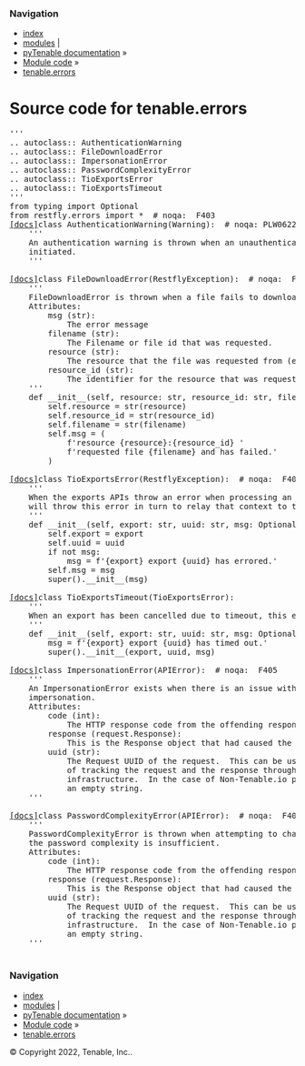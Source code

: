 <!DOCTYPE html>
<html lang="en">
  <head>
    <meta charset="utf-8" />
    <meta name="viewport" content="width=device-width, initial-scale=1.0" />
    <link rel="index" title="Index" href="../../genindex.md" />
  </head><body>
    <div class="related" role="navigation" aria-label="related navigation">
      <h3>Navigation</h3>
      <ul>
        <li class="right" style="margin-right: 10px">
          <a href="../../genindex.md" title="General Index"
             accesskey="I">index</a></li>
        <li class="right" >
          <a href="../../py-modindex.md" title="Python Module Index"
             >modules</a> |</li>
        <li class="nav-item nav-item-0"><a href="../../README.md">pyTenable  documentation</a> &#187;</li>
          <li class="nav-item nav-item-1"><a href="../index.md" accesskey="U">Module code</a> &#187;</li>
        <li class="nav-item nav-item-this"><a href="">tenable.errors</a></li> 
      </ul>
    </div>  
    <div class="document">
      <div class="documentwrapper">
          <div class="body" role="main">
  <h1>Source code for tenable.errors</h1><div class="highlight"><pre>
<span></span><span class="sd">&#39;&#39;&#39;</span>
<span class="sd">.. autoclass:: AuthenticationWarning</span>
<span class="sd">.. autoclass:: FileDownloadError</span>
<span class="sd">.. autoclass:: ImpersonationError</span>
<span class="sd">.. autoclass:: PasswordComplexityError</span>
<span class="sd">.. autoclass:: TioExportsError</span>
<span class="sd">.. autoclass:: TioExportsTimeout</span>
<span class="sd">&#39;&#39;&#39;</span>
<span class="kn">from</span> <span class="nn">typing</span> <span class="kn">import</span> <span class="n">Optional</span>
<span class="kn">from</span> <span class="nn">restfly.errors</span> <span class="kn">import</span> <span class="o">*</span>  <span class="c1"># noqa:  F403</span>
<div class="viewcode-block" id="AuthenticationWarning"><a class="viewcode-back" href="../../README.md#tenable.errors.AuthenticationWarning">[docs]</a><span class="k">class</span> <span class="nc">AuthenticationWarning</span><span class="p">(</span><span class="ne">Warning</span><span class="p">):</span>  <span class="c1"># noqa: PLW0622</span>
    <span class="sd">&#39;&#39;&#39;</span>
<span class="sd">    An authentication warning is thrown when an unauthenticated API session is</span>
<span class="sd">    initiated.</span>
<span class="sd">    &#39;&#39;&#39;</span></div>
<div class="viewcode-block" id="FileDownloadError"><a class="viewcode-back" href="../../README.md#tenable.errors.FileDownloadError">[docs]</a><span class="k">class</span> <span class="nc">FileDownloadError</span><span class="p">(</span><span class="n">RestflyException</span><span class="p">):</span>  <span class="c1"># noqa:  F405</span>
    <span class="sd">&#39;&#39;&#39;</span>
<span class="sd">    FileDownloadError is thrown when a file fails to download.</span>
<span class="sd">    Attributes:</span>
<span class="sd">        msg (str):</span>
<span class="sd">            The error message</span>
<span class="sd">        filename (str):</span>
<span class="sd">            The Filename or file id that was requested.</span>
<span class="sd">        resource (str):</span>
<span class="sd">            The resource that the file was requested from (e.g. &quot;scans&quot;)</span>
<span class="sd">        resource_id (str):</span>
<span class="sd">            The identifier for the resource that was requested.</span>
<span class="sd">    &#39;&#39;&#39;</span>
    <span class="k">def</span> <span class="fm">__init__</span><span class="p">(</span><span class="bp">self</span><span class="p">,</span> <span class="n">resource</span><span class="p">:</span> <span class="nb">str</span><span class="p">,</span> <span class="n">resource_id</span><span class="p">:</span> <span class="nb">str</span><span class="p">,</span> <span class="n">filename</span><span class="p">:</span> <span class="nb">str</span><span class="p">):</span>
        <span class="bp">self</span><span class="o">.</span><span class="n">resource</span> <span class="o">=</span> <span class="nb">str</span><span class="p">(</span><span class="n">resource</span><span class="p">)</span>
        <span class="bp">self</span><span class="o">.</span><span class="n">resource_id</span> <span class="o">=</span> <span class="nb">str</span><span class="p">(</span><span class="n">resource_id</span><span class="p">)</span>
        <span class="bp">self</span><span class="o">.</span><span class="n">filename</span> <span class="o">=</span> <span class="nb">str</span><span class="p">(</span><span class="n">filename</span><span class="p">)</span>
        <span class="bp">self</span><span class="o">.</span><span class="n">msg</span> <span class="o">=</span> <span class="p">(</span>
            <span class="sa">f</span><span class="s1">&#39;resource </span><span class="si">{</span><span class="n">resource</span><span class="si">}</span><span class="s1">:</span><span class="si">{</span><span class="n">resource_id</span><span class="si">}</span><span class="s1"> &#39;</span>
            <span class="sa">f</span><span class="s1">&#39;requested file </span><span class="si">{</span><span class="n">filename</span><span class="si">}</span><span class="s1"> and has failed.&#39;</span>
        <span class="p">)</span></div>
<div class="viewcode-block" id="TioExportsError"><a class="viewcode-back" href="../../README.md#tenable.errors.TioExportsError">[docs]</a><span class="k">class</span> <span class="nc">TioExportsError</span><span class="p">(</span><span class="n">RestflyException</span><span class="p">):</span>  <span class="c1"># noqa:  F405</span>
    <span class="sd">&#39;&#39;&#39;</span>
<span class="sd">    When the exports APIs throw an error when processing an export, pyTenable</span>
<span class="sd">    will throw this error in turn to relay that context to the user.</span>
<span class="sd">    &#39;&#39;&#39;</span>
    <span class="k">def</span> <span class="fm">__init__</span><span class="p">(</span><span class="bp">self</span><span class="p">,</span> <span class="n">export</span><span class="p">:</span> <span class="nb">str</span><span class="p">,</span> <span class="n">uuid</span><span class="p">:</span> <span class="nb">str</span><span class="p">,</span> <span class="n">msg</span><span class="p">:</span> <span class="n">Optional</span><span class="p">[</span><span class="nb">str</span><span class="p">]</span> <span class="o">=</span> <span class="kc">None</span><span class="p">):</span>
        <span class="bp">self</span><span class="o">.</span><span class="n">export</span> <span class="o">=</span> <span class="n">export</span>
        <span class="bp">self</span><span class="o">.</span><span class="n">uuid</span> <span class="o">=</span> <span class="n">uuid</span>
        <span class="k">if</span> <span class="ow">not</span> <span class="n">msg</span><span class="p">:</span>
            <span class="n">msg</span> <span class="o">=</span> <span class="sa">f</span><span class="s1">&#39;</span><span class="si">{</span><span class="n">export</span><span class="si">}</span><span class="s1"> export </span><span class="si">{</span><span class="n">uuid</span><span class="si">}</span><span class="s1"> has errored.&#39;</span>
        <span class="bp">self</span><span class="o">.</span><span class="n">msg</span> <span class="o">=</span> <span class="n">msg</span>
        <span class="nb">super</span><span class="p">()</span><span class="o">.</span><span class="fm">__init__</span><span class="p">(</span><span class="n">msg</span><span class="p">)</span></div>
<div class="viewcode-block" id="TioExportsTimeout"><a class="viewcode-back" href="../../README.md#tenable.errors.TioExportsTimeout">[docs]</a><span class="k">class</span> <span class="nc">TioExportsTimeout</span><span class="p">(</span><span class="n">TioExportsError</span><span class="p">):</span>
    <span class="sd">&#39;&#39;&#39;</span>
<span class="sd">    When an export has been cancelled due to timeout, this error is thrown.</span>
<span class="sd">    &#39;&#39;&#39;</span>
    <span class="k">def</span> <span class="fm">__init__</span><span class="p">(</span><span class="bp">self</span><span class="p">,</span> <span class="n">export</span><span class="p">:</span> <span class="nb">str</span><span class="p">,</span> <span class="n">uuid</span><span class="p">:</span> <span class="nb">str</span><span class="p">,</span> <span class="n">msg</span><span class="p">:</span> <span class="n">Optional</span><span class="p">[</span><span class="nb">str</span><span class="p">]</span> <span class="o">=</span> <span class="kc">None</span><span class="p">):</span>
        <span class="n">msg</span> <span class="o">=</span> <span class="sa">f</span><span class="s1">&#39;</span><span class="si">{</span><span class="n">export</span><span class="si">}</span><span class="s1"> export </span><span class="si">{</span><span class="n">uuid</span><span class="si">}</span><span class="s1"> has timed out.&#39;</span>
        <span class="nb">super</span><span class="p">()</span><span class="o">.</span><span class="fm">__init__</span><span class="p">(</span><span class="n">export</span><span class="p">,</span> <span class="n">uuid</span><span class="p">,</span> <span class="n">msg</span><span class="p">)</span></div>
<div class="viewcode-block" id="ImpersonationError"><a class="viewcode-back" href="../../README.md#tenable.errors.ImpersonationError">[docs]</a><span class="k">class</span> <span class="nc">ImpersonationError</span><span class="p">(</span><span class="n">APIError</span><span class="p">):</span>  <span class="c1"># noqa:  F405</span>
    <span class="sd">&#39;&#39;&#39;</span>
<span class="sd">    An ImpersonationError exists when there is an issue with user</span>
<span class="sd">    impersonation.</span>
<span class="sd">    Attributes:</span>
<span class="sd">        code (int):</span>
<span class="sd">            The HTTP response code from the offending response.</span>
<span class="sd">        response (request.Response):</span>
<span class="sd">            This is the Response object that had caused the Exception to fire.</span>
<span class="sd">        uuid (str):</span>
<span class="sd">            The Request UUID of the request.  This can be used for the purpose</span>
<span class="sd">            of tracking the request and the response through the Tenable.io</span>
<span class="sd">            infrastructure.  In the case of Non-Tenable.io products, is simply</span>
<span class="sd">            an empty string.</span>
<span class="sd">    &#39;&#39;&#39;</span></div>
<div class="viewcode-block" id="PasswordComplexityError"><a class="viewcode-back" href="../../README.md#tenable.errors.PasswordComplexityError">[docs]</a><span class="k">class</span> <span class="nc">PasswordComplexityError</span><span class="p">(</span><span class="n">APIError</span><span class="p">):</span>  <span class="c1"># noqa:  F405</span>
    <span class="sd">&#39;&#39;&#39;</span>
<span class="sd">    PasswordComplexityError is thrown when attempting to change a password and</span>
<span class="sd">    the password complexity is insufficient.</span>
<span class="sd">    Attributes:</span>
<span class="sd">        code (int):</span>
<span class="sd">            The HTTP response code from the offending response.</span>
<span class="sd">        response (request.Response):</span>
<span class="sd">            This is the Response object that had caused the Exception to fire.</span>
<span class="sd">        uuid (str):</span>
<span class="sd">            The Request UUID of the request.  This can be used for the purpose</span>
<span class="sd">            of tracking the request and the response through the Tenable.io</span>
<span class="sd">            infrastructure.  In the case of Non-Tenable.io products, is simply</span>
<span class="sd">            an empty string.</span>
<span class="sd">    &#39;&#39;&#39;</span></div>
</pre></div>
            <div class="clearer"></div>
          </div>
      </div>
      <div class="clearer"></div>
    </div>
    <div class="related" role="navigation" aria-label="related navigation">
      <h3>Navigation</h3>
      <ul>
        <li class="right" style="margin-right: 10px">
          <a href="../../genindex.md" title="General Index"
             >index</a></li>
        <li class="right" >
          <a href="../../py-modindex.md" title="Python Module Index"
             >modules</a> |</li>
        <li class="nav-item nav-item-0"><a href="../../README.md">pyTenable  documentation</a> &#187;</li>
          <li class="nav-item nav-item-1"><a href="../index.md" >Module code</a> &#187;</li>
        <li class="nav-item nav-item-this"><a href="">tenable.errors</a></li> 
      </ul>
    </div>
    <div class="footer" role="contentinfo">
        &#169; Copyright 2022, Tenable, Inc..
    </div>
  </body>
</html>